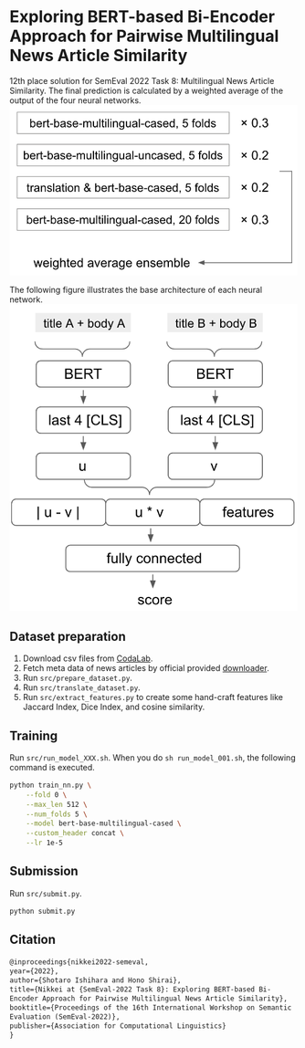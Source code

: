 # Exploring BERT-based Bi-Encoder Approach for Pairwise Multilingual News Article Similarity

12th place solution for SemEval 2022 Task 8: Multilingual News Article Similarity.
The final prediction is calculated by a weighted average of the output of the four neural networks.
![proposed](proposed.png)

The following figure illustrates the base architecture of each neural network.
![base_architecture](base_architecture.png)

## Dataset preparation

1. Download csv files from [CodaLab](https://competitions.codalab.org/competitions/33835).
1. Fetch meta data of news articles by official provided [downloader](https://github.com/euagendas/semeval_8_2022_ia_downloader).
1. Run `src/prepare_dataset.py`.
1. Run `src/translate_dataset.py`.
1. Run `src/extract_features.py` to create some hand-craft features like Jaccard Index, Dice Index, and cosine similarity.

## Training

Run `src/run_model_XXX.sh`.
When you do `sh run_model_001.sh`, the following command is executed.

```bash
python train_nn.py \
    --fold 0 \
    --max_len 512 \
    --num_folds 5 \
    --model bert-base-multilingual-cased \
    --custom_header concat \
    --lr 1e-5
```

## Submission

Run `src/submit.py`.

```bash
python submit.py
```

## Citation

```
@inproceedings{nikkei2022-semeval,
year={2022},
author={Shotaro Ishihara and Hono Shirai},
title={Nikkei at {SemEval-2022 Task 8}: Exploring BERT-based Bi-Encoder Approach for Pairwise Multilingual News Article Similarity},
booktitle={Proceedings of the 16th International Workshop on Semantic Evaluation (SemEval-2022)},
publisher={Association for Computational Linguistics}
}
```
